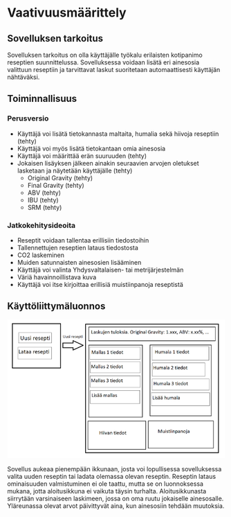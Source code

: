 # Vaativuusmäärittely

## Sovelluksen tarkoitus

Sovelluksen tarkoitus on olla käyttäjälle työkalu erilaisten kotipanimo reseptien suunnittelussa. Sovelluksessa voidaan lisätä eri ainesosia valittuun reseptiin ja tarvittavat laskut suoritetaan automaattisesti käyttäjän nähtäväksi.

## Toiminnallisuus

### Perusversio

- Käyttäjä voi lisätä tietokannasta maltaita, humalia sekä hiivoja reseptiin (tehty)
- Käyttäjä voi myös lisätä tietokantaan omia ainesosia
- Käyttäjä voi määrittää erän suuruuden (tehty)
- Jokaisen lisäyksen jälkeen ainakin seuraavien arvojen oletukset lasketaan ja näytetään käyttäjälle (tehty)
  - Original Gravity (tehty)
  - Final Gravity (tehty)
  - ABV (tehty)
  - IBU (tehty)
  - SRM (tehty)

### Jatkokehitysideoita

- Reseptit voidaan tallentaa erillisiin tiedostoihin
- Tallennettujen reseptien lataus tiedostosta
- CO2 laskeminen
- Muiden satunnaisten ainesosien lisääminen
- Käyttäjä voi valinta Yhdysvaltalaisen- tai metrijärjestelmän
- Väriä havainnoillistava kuva
- Käyttäjä voi itse kirjoittaa erillisiä muistiinpanoja reseptistä

## Käyttöliittymäluonnos

![Käyttöliittymäluonnos](./kuvat/kayttoliittyma-hahmotelma.png)

Sovellus aukeaa pienempään ikkunaan, josta voi lopullisessa sovelluksessa valita uuden reseptin tai ladata olemassa olevan reseptin. Reseptin lataus ominaisuuden valmistuminen ei ole taattu, mutta se on luonnoksessa mukana, jotta aloitusikkuna ei vaikuta täysin turhalta. Aloitusikkunasta siirrytään varsinaiseen laskimeen, jossa on oma ruutu jokaiselle ainesosalle. Yläreunassa olevat arvot päivittyvät aina, kun ainesosiin tehdään muutoksia.
